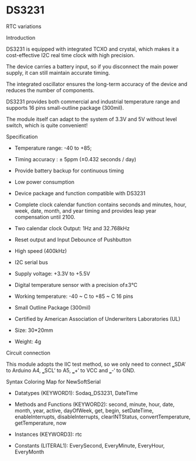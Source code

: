 # DS3231
RTC variations

Introduction 

DS3231 is equipped with integrated TCXO and crystal, which makes it a cost-effective I2C real time clock with high precision.

The device carries a battery input, so if you disconnect the main power supply, it can still maintain accurate timing. 

The integrated oscillator ensures the long-term accuracy of the device and reduces the number of components. 

DS3231 provides both commercial and industrial temperature range and supports 16 pins small-outline package (300mil). 

The module itself can adapt to the system of 3.3V and 5V without level switch, which is quite convenient! 

Specification 

- Temperature range: -40 to +85; 

- Timing accuracy : ± 5ppm (±0.432 seconds / day) 

- Provide battery backup for continuous timing 

- Low power consumption 

- Device package and function compatible with DS3231 

- Complete clock calendar function contains seconds and minutes, hour, week, date, month, and year timing and provides leap year compensation until 2100. 

- Two calendar clock Output: 1Hz and 32.768kHz 

- Reset output and Input Debounce of Pushbutton  

- High speed  (400kHz)

- I2C serial bus 

- Supply voltage: +3.3V to +5.5V  

- Digital temperature sensor with a precision of±3℃ 

- Working temperature: -40 ~ C to +85 ~ C   16 pins 

- Small Outline Package (300mil) 

- Certified by American Association of Underwriters Laboratories (UL)  

- Size: 30*20mm 

- Weight: 4g 

Circuit connection 

This module adopts the IIC test method, so we only need to connect ‗SDA‘ to Arduino A4, ‗SCL‘ to A5, ‗+‘ to VCC and ‗-‘ to GND.

Syntax Coloring Map for NewSoftSerial

- Datatypes (KEYWORD1): Sodaq_DS3231, DateTime	

- Methods and Functions (KEYWORD2): second, minute, hour, date, month, year, active, dayOfWeek, get, begin, setDateTime, enableInterrupts, disableInterrupts, clearINTStatus, convertTemperature, getTemperature, now

- Instances (KEYWORD3): rtc	

- Constants (LITERAL1): EverySecond, EveryMinute, EveryHour, EveryMonth
